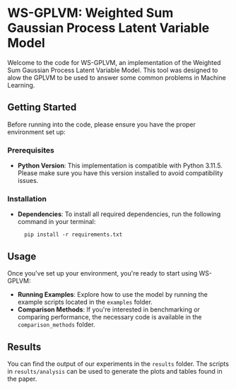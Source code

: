 # WS-GPLVM: Weighted Sum Gaussian Process Latent Variable Model

Welcome to the code for WS-GPLVM, an implementation of the Weighted Sum Gaussian Process Latent Variable Model. This tool was designed to alow the GPLVM to be used to answer some common problems in Machine Learning.

## Getting Started

Before running into the code, please ensure you have the proper environment set up:

### Prerequisites

- **Python Version**: This implementation is compatible with Python 3.11.5. Please make sure you have this version installed to avoid compatibility issues.

### Installation

- **Dependencies**: To install all required dependencies, run the following command in your terminal:

        pip install -r requirements.txt

## Usage

Once you've set up your environment, you're ready to start using WS-GPLVM:

- **Running Examples**: Explore how to use the model by running the example scripts located in the `examples` folder.
- **Comparison Methods**: If you're interested in benchmarking or comparing performance, the necessary code is available in the `comparison_methods` folder.

## Results 

You can find the output of our experiments in the `results` folder. The scripts in `results/analysis` can be used to generate the plots and tables found in the paper.
